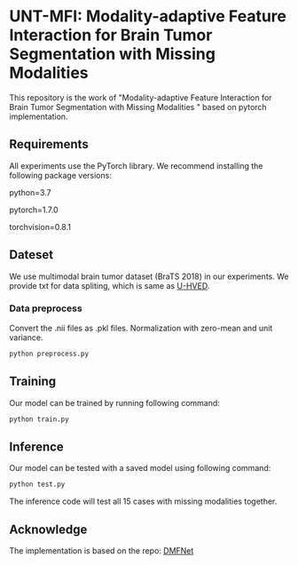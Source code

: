 # UNT-MFI: Modality-adaptive Feature Interaction for Brain Tumor Segmentation with Missing Modalities  
This repository is the work of "Modality-adaptive Feature Interaction for Brain Tumor Segmentation with Missing Modalities " based on pytorch implementation.

## Requirements  
All experiments use the PyTorch library. We recommend installing the following package versions:

   python=3.7

   pytorch=1.7.0

   torchvision=0.8.1

## Dateset 
We use multimodal brain tumor dataset (BraTS 2018) in our experiments. We provide txt for data spliting, which is same as [U-HVED](https://github.com/ReubenDo/U-HVED).
### Data preprocess
Convert the .nii files as .pkl files. Normalization with zero-mean and unit variance.  
```Python
python preprocess.py
```
## Training
Our model can be trained by running following command:
```Python
python train.py
```
## Inference
Our model can be tested with a saved model using following command:  
```Python
python test.py
```
The inference code will test all 15 cases with missing modalities together.

## Acknowledge
The implementation is based on the repo: [DMFNet](https://github.com/China-LiuXiaopeng/BraTS-DMFNet)
